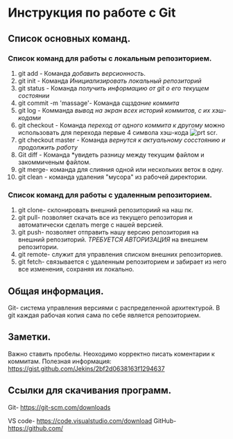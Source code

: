 # Инструкция по работе с Git
## Список основных команд.
### Список команд для работы с локальным репозиторием.
1. git add - Команда *добавить версионность*.
2. git init - Команда _Инициализировать локальный репозиторий_
3. git status - Команда *получить информацию от git о его текущем состоянии*
4. git commit -m 'massage'- Команда *сщздание коммита*
5. git log - Комманда *вывод на экран всех историй коммитов, с их хэш-кодами*
6. git checkout - Команда *переход от одного коммита к другому* можно использовать для перехода первые 4 символа хэш-кода ![prt scr](2024-01-31_09-08-00.png).
7. git checkout master - Команда *вернутся к актуальному сосстоянию и продолжить работу*
8. Git diff - Команда *увидеть разницу между текущим файлом и закоммиченым файлом.
9. git merge- команда для слияния одной или нескольких веток в одну.
9. git clean - команда удаления "мусора" из рабочей директории.
### Список команд для работы с удаленным репозиторием.
1. git clone- склонировать внешний репозиториий на наш пк.
2. git pull- позволяет скачать все из текущего репозитория и автоматически сделать merge с нашей версией.
3. git push- позволяет отправить нашу версию репозитория на внешний репозиторий. *ТРЕБУЕТСЯ АВТОРИЗАЦИЯ* на внешнем репозитории.
4. git remote- служит для управления списком внешних репозиториев.
5. git fetch- связывается с удаленным репозиторием и забирает из него все изменения, сохраняя их локально.
## Общая информация.
Git- система управления версиями с распределенной архитектурой.
В git каждая рабочая копия сама по себе является репозиторием.
## Заметки.
Важно ставить пробелы. 
Неоходимо корректно писать коментарии к коммитам.
Полезная информация: <https://gist.github.com/Jekins/2bf2d0638163f1294637>
## Ссылки для скачивания программ.
Git- <https://git-scm.com/downloads>

VS code- <https://code.visualstudio.com/download>
GitHub- <https://github.com/>
